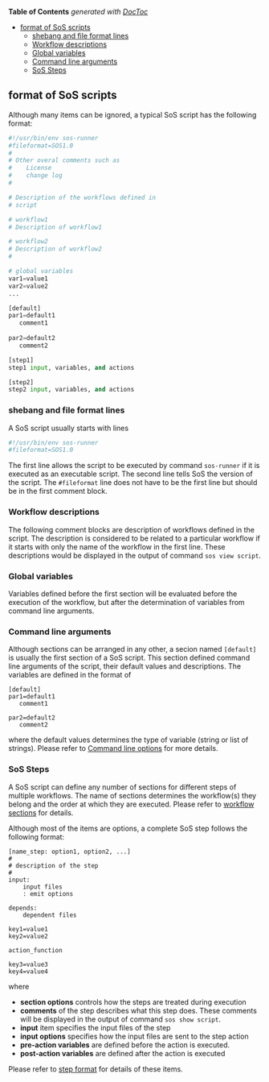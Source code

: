 <!-- START doctoc generated TOC please keep comment here to allow auto update -->
<!-- DON'T EDIT THIS SECTION, INSTEAD RE-RUN doctoc TO UPDATE -->
**Table of Contents**  *generated with [DocToc](https://github.com/thlorenz/doctoc)*

- [format of SoS scripts](#format-of-sos-scripts)
  - [shebang and file format lines](#shebang-and-file-format-lines)
  - [Workflow descriptions](#workflow-descriptions)
  - [Global variables](#global-variables)
  - [Command line arguments](#command-line-arguments)
  - [SoS Steps](#sos-steps)

<!-- END doctoc generated TOC please keep comment here to allow auto update -->

## format of SoS scripts

Although many items can be ignored, a typical SoS script has the following format:

```python
#!/usr/bin/env sos-runner
#fileformat=SOS1.0
#
# Other overal comments such as
#    License
#    change log
#

# Description of the workflows defined in
# script

# workflow1
# Description of workflow1

# workflow2
# Description of workflow2
#

# global variables
var1=value1
var2=value2
...

[default]
par1=default1
   comment1
   
par2=default2
   comment2

[step1]
step1 input, variables, and actions

[step2]
step2 input, variables, and actions
```

### shebang and file format lines

A SoS script usually starts with lines

```python
#!/usr/bin/env sos-runner
#fileformat=SOS1.0
```

The first line allows the script to be executed by command `sos-runner` if it is executed as
an executable script. The second line tells SoS the version of the script. The `#fileformat` 
line does not have to be the first line but should be in the first comment block.

### Workflow descriptions

The following comment blocks are description of workflows defined in the script. The description
is considered to be related to a particular workflow if it starts with only the name of the workflow
in the first line. These descriptions would be displayed in the output of command `sos view script`.

### Global variables

Variables defined before the first section will be evaluated before the execution of the workflow,
but after the determination of variables from command line arguments.

### Command line arguments

Although sections can be arranged in any other, a secion named `[default]` is usually the first
section of a SoS script. This section defined command line arguments of the script, their default
values and descriptions. The variables are defined in the format of


```
[default]
par1=default1
   comment1
   
par2=default2
   comment2
```

where the default values determines the type of variable (string or list of strings). 
Please refer to [Command line options](variables#command-line-options) for more details.

### SoS Steps

A SoS script can define any number of sections for different steps of multiple workflows. 
The name of sections determines the workflow(s) they belong and the order at which 
they are executed. Please refer to [workflow sections](workflow_sections.md) for details.

Although most of the items are options, a complete SoS step follows the following format:


```
[name_step: option1, option2, ...]
#
# description of the step
#
input:
    input files
    : emit options

depends:
    dependent files

key1=value1
key2=value2

action_function

key3=value3
key4=value4

```

where

* **section options** controls how the steps are treated during execution
* **comments** of the step describes what this step does. These comments will
  be displayed in the output of command `sos show script`.
* **input** item specifies the input files of the step
* **input options** specifies how the input files are sent to the step action
* **pre-action variables** are defined before the action is executed.
* **post-action variables** are defined after the action is executed

Please refer to [step format](step_format.md) for details of these items.
